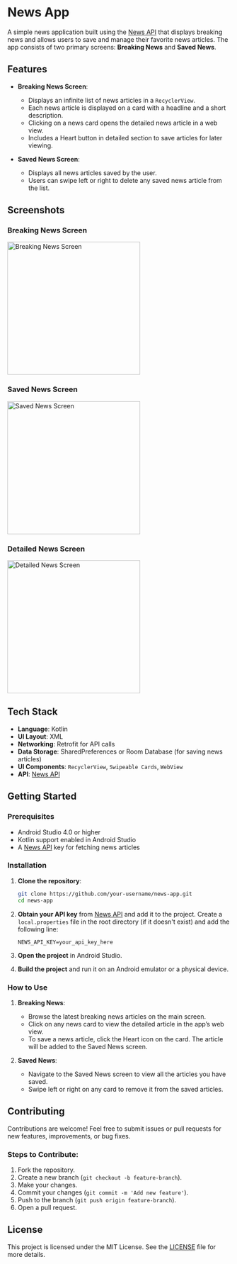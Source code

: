 # News App

A simple news application built using the [News API](https://newsapi.org/) that displays breaking news and allows users to save and manage their favorite news articles. The app consists of two primary screens: **Breaking News** and **Saved News**.

## Features

- **Breaking News Screen**: 
  - Displays an infinite list of news articles in a `RecyclerView`.
  - Each news article is displayed on a card with a headline and a short description.
  - Clicking on a news card opens the detailed news article in a web view.
  - Includes a Heart button in detailed section to save articles for later viewing.
  
- **Saved News Screen**:
  - Displays all news articles saved by the user.
  - Users can swipe left or right to delete any saved news article from the list.
  
## Screenshots

### Breaking News Screen
<img src="./Screenshots/BreakingNews.jpg" alt="Breaking News Screen" width="300"/>

### Saved News Screen
<img src="./Screenshots/SaveNews.jpg" alt="Saved News Screen" width="300"/>

### Detailed News Screen
<img src="./Screenshots/DetailedScreen .jpg" alt="Detailed News Screen" width="300"/>






## Tech Stack

- **Language**: Kotlin
- **UI Layout**: XML
- **Networking**: Retrofit for API calls
- **Data Storage**: SharedPreferences or Room Database (for saving news articles)
- **UI Components**: `RecyclerView`, `Swipeable Cards`, `WebView`
- **API**: [News API](https://newsapi.org/)

## Getting Started

### Prerequisites

- Android Studio 4.0 or higher
- Kotlin support enabled in Android Studio
- A [News API](https://newsapi.org/) key for fetching news articles

### Installation

1. **Clone the repository**:
    ```bash
    git clone https://github.com/your-username/news-app.git
    cd news-app
    ```

2. **Obtain your API key** from [News API](https://newsapi.org/) and add it to the project. Create a `local.properties` file in the root directory (if it doesn't exist) and add the following line:
    ```
    NEWS_API_KEY=your_api_key_here
    ```

3. **Open the project** in Android Studio.

4. **Build the project** and run it on an Android emulator or a physical device.

### How to Use

1. **Breaking News**:
    - Browse the latest breaking news articles on the main screen.
    - Click on any news card to view the detailed article in the app’s web view.
    - To save a news article, click the Heart icon on the card. The article will be added to the Saved News screen.

2. **Saved News**:
    - Navigate to the Saved News screen to view all the articles you have saved.
    - Swipe left or right on any card to remove it from the saved articles.

## Contributing

Contributions are welcome! Feel free to submit issues or pull requests for new features, improvements, or bug fixes.

### Steps to Contribute:

1. Fork the repository.
2. Create a new branch (`git checkout -b feature-branch`).
3. Make your changes.
4. Commit your changes (`git commit -m 'Add new feature'`).
5. Push to the branch (`git push origin feature-branch`).
6. Open a pull request.

## License

This project is licensed under the MIT License. See the [LICENSE](LICENSE) file for more details.
